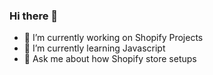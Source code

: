 ### Hi there 👋

- 🔭 I’m currently working on Shopify Projects
- 🌱 I’m currently learning Javascript
- 💬 Ask me about how Shopify store setups

